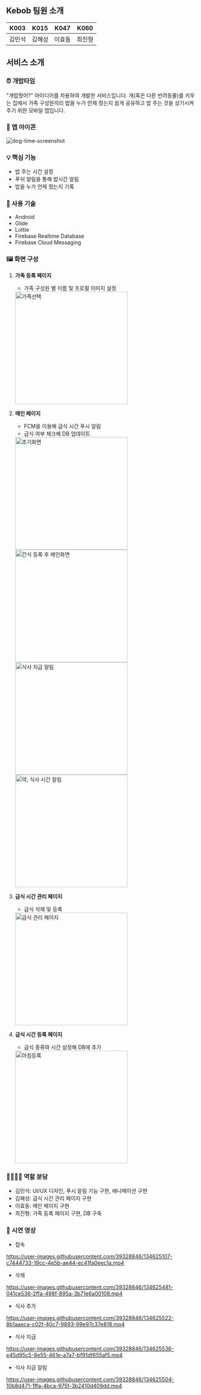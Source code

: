 ## Kebob 팀원 소개

|K003|K015|K047|K060|
|:---:|:---:|:---:|:---:|
|김민석|김혜성|이효동|최진형|

## 서비스 소개

### ⏰ 개밥타임
"개밥줬어?" 아이디어를 차용하여 개발한 서비스입니다. 개(혹은 다른 반려동물)를 키우는 집에서 가족 구성원끼리 밥을 누가 언제 줬는지 쉽게 공유하고 밥 주는 것을 상기시켜 주기 위한 모바일 앱입니다.

### 🐶 앱 아이콘
![dog-time-screenshot](https://user-images.githubusercontent.com/39328846/134578805-60c230c5-8bcf-4227-8e93-864e1a9bb96a.jpg)

### 💡 핵심 기능
 - 밥 주는 시간 설정
 - 푸쉬 알림을 통해 밥시간 알림
 - 밥을 누가 언제 줬는지 기록

### 📕 사용 기술
- Android
- Glide
- Lottie
- Firebase Realtime Database
- Firebase Cloud Messaging

### 🖼 화면 구성
1. **가족 등록 페이지**
    - 가족 구성원 별 이름 및 프로필 이미지 설정
    <img src="https://user-images.githubusercontent.com/62787596/134621449-7f972ea5-5549-4729-a462-48648276417d.png" alt="가족선택" style="width:300px;"/>

1. **메인 페이지**
    - FCM을 이용해 급식 시간 푸시 알림
    - 급식 여부 체크해 DB 업데이트
    <img src="https://user-images.githubusercontent.com/62787596/134621488-5a1f72b7-28cb-422e-8d0d-527a0c5e582a.png" alt="초기화면" style="width:300px;"/>
    <img src="https://user-images.githubusercontent.com/62787596/134621628-4d5246ce-91ed-4287-bb51-ff3683149e99.png" alt="간식 등록 후 메인화면" style="width:300px;"/>
    <img src="https://user-images.githubusercontent.com/62787596/134621777-c5cd9ded-9863-40de-98c3-a2c74a55ddbd.png" alt="식사 지급 알림" style="width:300px;"/>
    <img src="https://user-images.githubusercontent.com/62787596/134621821-cc3ff0c2-095c-4a0d-8125-70a5dee062f0.png" alt="약, 식사 시간 알림" style="width:300px;"/>

1. **급식 시간 관리 페이지**
    - 급식 삭제 및 등록
    <img src="https://user-images.githubusercontent.com/62787596/134621693-fbd2b44c-3851-4071-b88d-c73cb44a82b5.png" alt="급식 관리 페이지" style="width:300px;"/>

1. **급식 시간 등록 페이지**
    - 급식 종류와 시간 설정해 DB에 추가
    <img src="https://user-images.githubusercontent.com/62787596/134621536-9a6e81de-88fb-4343-9c09-8e84754e56f9.png" alt="아침등록" style="width:300px;"/>

### 👩‍👩‍👧‍👧 역할 분담
- 김민석: UI/UX 디자인, 푸시 알림 기능 구현, 애니메이션 구현
- 김혜성: 급식 시간 관리 페이지 구현
- 이효동: 메인 페이지 구현
- 최진형: 가족 등록 페이지 구현, DB 구축

### 🎨 시연 영상


- 접속  

https://user-images.githubusercontent.com/39328846/134625107-c7444733-19cc-4e5b-ae44-ec41fa0eec1a.mp4

- 삭제  

https://user-images.githubusercontent.com/39328846/134625481-041ce536-2ffa-498f-895a-3b71e6a00108.mp4

- 식사 추가  

https://user-images.githubusercontent.com/39328846/134625522-8b1aaeca-c02f-40c7-9893-99e97c37e818.mp4

- 식사 지급  

https://user-images.githubusercontent.com/39328846/134625536-e45d95c5-8e55-461e-a7a7-bf91df655af5.mp4

- 식사 지급 알림  

https://user-images.githubusercontent.com/39328846/134625504-10b8d471-1ffa-4bca-975f-3b2410d409dd.mp4
